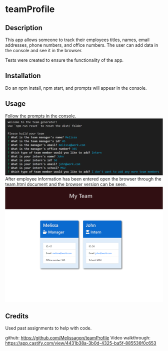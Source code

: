 # teamProfile

## Description

This app allows someone to track their employees titles, names, email addresses, phone numbers, and office numbers. The user can add data in the console and see it in the browser. 

Tests were created to ensure the functionality of the app. 

## Installation

Do an npm install, npm start, and prompts will appear in the console. 

## Usage

Follow the prompts in the console. 
![screenshot](./assets/images/terminalscreenshot.png)
After employee information has been entered open the browser through the team.html document and the browser version can be seen. 
![screenshot](./assets/images/webscreenshot.png)

## Credits

Used past assignments to help with code.

github: https://github.com/Melissagon/teamProfile
Video walkthrough: https://app.castify.com/view/4431b38a-3b0d-4325-ba5f-885536f0c653